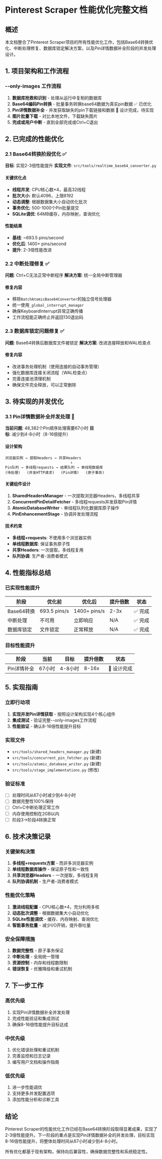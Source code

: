 # Pinterest Scraper 性能优化完整文档

## 概述

本文档整合了Pinterest Scraper项目的所有性能优化工作，包括Base64转换优化、中断处理修复、数据库锁定解决方案，以及Pin详情数据补全阶段的并发处理设计。

## 1. 项目架构和工作流程

### --only-images 工作流程
1. **数据库抢救和识别** - 处理从运行中复制的数据库
2. **Base64编码Pin转换** - 批量事务转换base64数据为真实pin数据 ✅ 已优化
3. **Pin详情数据补全** - 并发获取缺失的pin下载链接和数据 🔄 设计完成，待实现
4. **图片批量下载** - 对比本地文件，下载缺失图片
5. **完成或用户中断** - 直到全部完成或Ctrl+C退出

## 2. 已完成的性能优化

### 2.1 Base64转换阶段优化 ✅
**目标**: 实现2-3倍性能提升
**实现文件**: `src/tools/realtime_base64_converter.py`

#### 关键优化点
- **线程并发**: CPU核心数×4，最高32线程
- **批次大小**: 默认4096，上限8192
- **动态调整**: 根据数据集大小自动优化批次
- **事务优化**: 500-1000个Pin批量提交
- **SQLite调优**: 64MB缓存，内存映射，查询优化

#### 性能结果
- **基线**: ~693.5 pins/second
- **优化后**: 1400+ pins/second
- **提升**: 2-3倍性能改进

### 2.2 中断处理修复 ✅
**问题**: Ctrl+C无法正常中断程序
**解决方案**: 统一全局中断管理器

#### 修复内容
- 移除`BatchAtomicBase64Converter`的独立信号处理器
- 统一使用`_global_interrupt_manager`
- 确保KeyboardInterrupt异常正确传播
- 工作流程能正确终止并返回130退出码

### 2.3 数据库锁定问题修复 ✅
**问题**: Base64转换后数据库文件被锁定
**解决方案**: 改进连接释放和WAL检查点

#### 修复内容
- 改进事务处理机制（使用连接的自动事务管理）
- 强化数据库连接关闭流程（WAL检查点）
- 完善连接池清理机制
- 确保文件完全释放，可以正常删除

## 3. 待实现的并发优化

### 3.1 Pin详情数据补全并发处理 🔄
**当前问题**: 48,382个Pin顺序处理需要67小时
**目标**: 减少到4-8小时（8-16倍提升）

#### 设计架构
```
浏览器实例 → 提取Headers → 共享Headers
                              ↓
Pin队列 → 多线程requests → 结果队列 → 单线程数据库
(待处理)   (并发HTTP请求)   (Pin详情)   (原子事务)
```

#### 关键组件设计
1. **SharedHeadersManager** - 一次提取浏览器Headers，多线程共享
2. **ConcurrentPinDetailFetcher** - 多线程requests并发获取Pin详情
3. **AtomicDatabaseWriter** - 单线程队列化数据库原子操作
4. **PinEnhancementStage** - 协调并发处理流程

#### 技术约束
- **多线程+requests**: 不使用多个浏览器实例
- **单线程数据库**: 保证事务原子性
- **共享Headers**: 一次提取，多线程复用
- **队列协调**: 生产者-消费者模式

## 4. 性能指标总结

### 已实现性能提升
| 阶段 | 优化前 | 优化后 | 提升倍数 | 状态 |
|------|--------|--------|----------|------|
| Base64转换 | 693.5 pins/s | 1400+ pins/s | 2-3x | ✅ 完成 |
| 中断处理 | 不可用 | 立即响应 | N/A | ✅ 完成 |
| 数据库锁定 | 文件锁定 | 正常释放 | N/A | ✅ 完成 |

### 目标性能提升
| 阶段 | 当前 | 目标 | 提升倍数 | 状态 |
|------|------|------|----------|------|
| Pin详情补全 | 67小时 | 4-8小时 | 8-16x | 🔄 设计完成 |

## 5. 实现指南

### 立即行动项
1. **实现并发Pin详情获取** - 按照设计架构实现4个核心组件
2. **集成测试** - 验证完整--only-images工作流程
3. **性能验证** - 确认8-16倍性能提升目标

### 实现文件
- `src/tools/shared_headers_manager.py` (新建)
- `src/tools/concurrent_pin_fetcher.py` (新建)
- `src/tools/atomic_database_writer.py` (新建)
- `src/tools/stage_implementations.py` (修改)

### 验证标准
- [ ] 处理时间从67小时减少到4-8小时
- [ ] 数据完整性100%保持
- [ ] Ctrl+C中断处理正常工作
- [ ] 内存使用控制在2GB以内
- [ ] 阶段3→阶段4转换正常

## 6. 技术决策记录

### 关键架构决策
1. **多线程+requests方案** - 而非多浏览器实例
2. **单线程数据库操作** - 保证原子性和一致性
3. **共享浏览器Headers** - 一次提取，多线程复用
4. **队列协调机制** - 生产者-消费者模式

### 性能优化策略
1. **激进线程配置** - CPU核心数×4，充分利用多核
2. **动态批次调整** - 根据数据集大小自动优化
3. **SQLite性能调优** - 缓存、内存映射、查询优化
4. **智能事务批量** - 减少I/O开销，提升吞吐量

### 安全保障措施
1. **数据完整性** - 原子事务保证
2. **中断处理** - 全局统一管理
3. **资源控制** - 内存和线程数限制
4. **错误恢复** - 优雅降级和重试机制

## 7. 下一步工作

### 高优先级
1. 实现Pin详情数据补全并发处理
2. 完成性能验证和集成测试
3. 确保8-16倍性能提升目标达成

### 中优先级
1. 优化错误处理和重试机制
2. 完善监控和日志记录
3. 编写用户文档和操作指南

### 低优先级
1. 进一步性能调优
2. 支持更多并发配置选项
3. 添加性能分析和诊断工具

## 结论

Pinterest Scraper的性能优化工作已经在Base64转换阶段取得显著成果，实现了2-3倍性能提升。下一阶段的重点是实现Pin详情数据补全的并发处理，目标实现8-16倍性能提升，将整体处理时间从67小时减少到4-8小时。

所有优化都基于现有架构，保持向后兼容性，确保数据完整性和系统稳定性。
